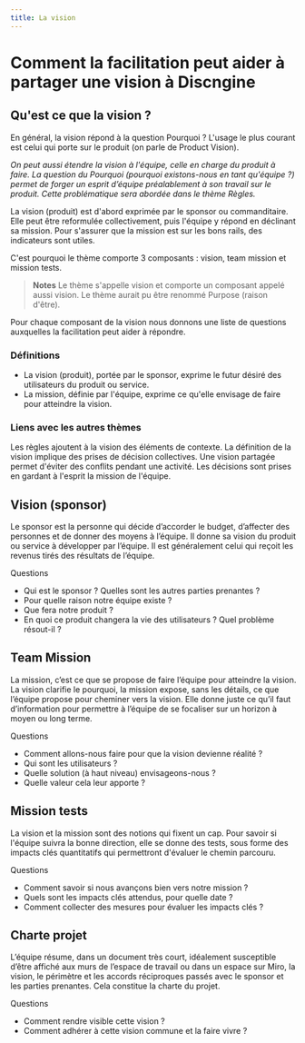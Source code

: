 ```yaml
---
title: La vision
---
```


# Comment la facilitation peut aider à partager une vision à Discngine

## Qu'est ce que la vision ?

En général, la vision répond à la question Pourquoi ?
L'usage le plus courant est celui qui porte sur le produit (on parle de Product Vision).

*On peut aussi étendre la vision à l'équipe, celle en charge du produit à faire. La question du Pourquoi (pourquoi existons-nous en tant qu'équipe ?) permet de forger un esprit d’équipe préalablement à son travail sur le produit. Cette problématique  sera abordée dans le thème Règles.*

La vision (produit) est d'abord exprimée par le sponsor ou commanditaire. Elle peut être reformulée collectivement, puis l'équipe y répond en déclinant sa mission. Pour s'assurer que la mission est sur les bons rails, des indicateurs sont utiles.

C'est pourquoi le thème comporte 3 composants : vision, team mission et mission tests.

> **Notes**
> Le thème s'appelle vision et comporte un composant appelé aussi vision. Le thème aurait pu être renommé Purpose (raison d'être).

Pour chaque composant de la vision nous donnons une liste de questions auxquelles la facilitation peut aider à répondre.

### Définitions
- La vision (produit), portée par le sponsor, exprime le futur désiré des utilisateurs du produit ou service.
- La mission, définie par l'équipe, exprime ce qu'elle envisage de faire pour atteindre la vision.

### Liens avec les autres thèmes

Les règles ajoutent à la vision des éléments de contexte. La définition de la vision implique des prises de décision collectives. Une vision partagée permet d'éviter des conflits pendant une activité. Les décisions sont prises en gardant à l'esprit la mission de l'équipe.

## Vision (sponsor)

Le sponsor est la personne qui décide d’accorder le budget, d’affecter des personnes et de donner des moyens à l’équipe. Il donne sa vision du produit ou service à développer par l’équipe. Il est généralement celui qui reçoit les revenus tirés des résultats de l’équipe.

Questions
- Qui est le sponsor ? Quelles sont les autres parties prenantes ?
- Pour quelle raison notre équipe existe ?
- Que fera notre produit ?
- En quoi ce produit changera la vie des utilisateurs ? Quel problème résout-il ?

## Team Mission

La mission, c’est ce que se propose de faire l’équipe pour atteindre la vision. La vision clarifie le pourquoi, la mission expose, sans les détails, ce que l’équipe propose pour cheminer vers la vision. Elle donne juste ce qu’il faut d’information pour permettre à l’équipe de se focaliser sur un horizon à moyen ou long terme.

Questions
- Comment allons-nous faire pour que la vision devienne réalité ?
- Qui sont les utilisateurs ?
- Quelle solution (à haut niveau) envisageons-nous ?
- Quelle valeur cela leur apporte ?

## Mission tests
La vision et la mission sont des notions qui fixent un cap. Pour savoir si l'équipe suivra la bonne direction, elle se donne des tests, sous forme des impacts clés quantitatifs qui permettront d'évaluer le chemin parcouru.

Questions
- Comment savoir si nous avançons bien vers notre mission ?
- Quels sont les impacts clés attendus, pour quelle date ?
- Comment collecter des mesures pour évaluer les impacts clés ?

## Charte projet

L’équipe résume, dans un document très court, idéalement susceptible d’être affiché aux murs de l’espace de travail ou dans un espace sur Miro, la vision, le périmètre et les accords réciproques passés avec le sponsor et les parties prenantes.
Cela constitue la charte du projet.

Questions
- Comment rendre visible cette vision ?
- Comment adhérer à cette vision commune et la faire vivre ?
